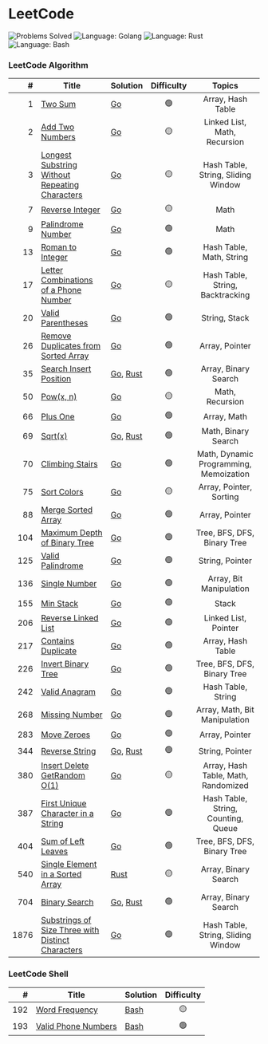 # LeetCode

![Problems Solved](https://img.shields.io/badge/Problems%20Solved-35%20%2F%203031-1f425f?logo=leetcode)
![Language: Golang](https://img.shields.io/badge/language-Golang-00ADD8?logo=go)
![Language: Rust](https://img.shields.io/badge/language-Rust-00ADD8?logo=rust)
![Language: Bash](https://img.shields.io/badge/language-Bash-00ADD8?logo=gnubash&logoColor=f5f5f5)

### LeetCode Algorithm

|    # | Title                                                                                                                                 | Solution                                                                        | Difficulty |                 Topics                 |
|-----:|---------------------------------------------------------------------------------------------------------------------------------------|---------------------------------------------------------------------------------|:----------:|:--------------------------------------:|
|    1 | [Two Sum](https://leetcode.com/problems/two-sum/)                                                                                     | [Go](go/0001_two_sum)                                                           |     🟢     |           Array, Hash Table            |
|    2 | [Add Two Numbers](https://leetcode.com/problems/add-two-numbers/)                                                                     | [Go](go/0002_add_two_numbers)                                                   |     🟡     |      Linked List, Math, Recursion      |
|    3 | [Longest Substring Without Repeating Characters](https://leetcode.com/problems/longest-substring-without-repeating-characters/)       | [Go](go/0003_longest_substring)                                                 |     🟡     |   Hash Table, String, Sliding Window   |
|    7 | [Reverse Integer](https://leetcode.com/problems/reverse-integer/)                                                                     | [Go](go/0007_reverse_integer)                                                   |     🟡     |                  Math                  |
|    9 | [Palindrome Number](https://leetcode.com/problems/palindrome-number/)                                                                 | [Go](go/0009_palindrome_number)                                                 |     🟢     |                  Math                  |
|   13 | [Roman to Integer](https://leetcode.com/problems/roman-to-integer/)                                                                   | [Go](go/0013_roman_to_integer)                                                  |     🟢     |        Hash Table, Math, String        |
|   17 | [Letter Combinations of a Phone Number](https://leetcode.com/problems/letter-combinations-of-a-phone-number/)                         | [Go](go/0017_letter_combinations_phone)                                         |     🟡     |    Hash Table, String, Backtracking    |
|   20 | [Valid Parentheses](https://leetcode.com/problems/valid-parentheses/)                                                                 | [Go](go/0020_valid_parentheses)                                                 |     🟢     |             String, Stack              |
|   26 | [Remove Duplicates from Sorted Array](https://leetcode.com/problems/remove-duplicates-from-sorted-array/)                             | [Go](go/0026_remove_duplicates_from_array)                                      |     🟢     |             Array, Pointer             |
|   35 | [Search Insert Position](https://leetcode.com/problems/search-insert-position/)                                                       | [Go](go/0035_search_insert_position), [Rust](rust/_0035_search_insert_position) |     🟢     |          Array, Binary Search          |
|   50 | [Pow(x, n)](https://leetcode.com/problems/powx-n/)                                                                                    | [Go](go/0050_powx_n)                                                            |     🟡     |            Math, Recursion             |
|   66 | [Plus One](https://leetcode.com/problems/plus-one/)                                                                                   | [Go](go/0066_plus_one)                                                          |     🟢     |              Array, Math               |
|   69 | [Sqrt(x)](https://leetcode.com/problems/sqrtx/)                                                                                       | [Go](go/0069_sqrtx), [Rust](rust/_0069_sqrtx)                                   |     🟢     |          Math, Binary Search           |
|   70 | [Climbing Stairs](https://leetcode.com/problems/climbing-stairs/)                                                                     | [Go](go/0070_climbing_stairs)                                                   |     🟢     | Math, Dynamic Programming, Memoization |
|   75 | [Sort Colors](https://leetcode.com/problems/sort-colors/)                                                                             | [Go](go/0075_sort_colors)                                                       |     🟡     |        Array, Pointer, Sorting         |
|   88 | [Merge Sorted Array](https://leetcode.com/problems/merge-sorted-array/)                                                               | [Go](go/0088_merge_sorted_array)                                                |     🟢     |             Array, Pointer             |
|  104 | [Maximum Depth of Binary Tree](https://leetcode.com/problems/maximum-depth-of-binary-tree/)                                           | [Go](go/0104_max_depth_binary_tree)                                             |     🟢     |      Tree, BFS, DFS, Binary Tree       |
|  125 | [Valid Palindrome](https://leetcode.com/problems/valid-palindrome/)                                                                   | [Go](go/0125_valid_palindrome)                                                  |     🟢     |            String, Pointer             |
|  136 | [Single Number](https://leetcode.com/problems/single-number/)                                                                         | [Go](go/0136_single_number)                                                     |     🟢     |        Array, Bit Manipulation         |
|  155 | [Min Stack](https://leetcode.com/problems/min-stack/)                                                                                 | [Go](go/0155_min_stack)                                                         |     🟢     |                 Stack                  |
|  206 | [Reverse Linked List](https://leetcode.com/problems/reverse-linked-list/)                                                             | [Go](go/0206_reverse_linked_list)                                               |     🟢     |          Linked List, Pointer          |
|  217 | [Contains Duplicate](https://leetcode.com/problems/contains-duplicate/)                                                               | [Go](go/0217_contains_duplicate)                                                |     🟢     |           Array, Hash Table            |
|  226 | [Invert Binary Tree](https://leetcode.com/problems/invert-binary-tree/)                                                               | [Go](go/0226_invert_binary_tree)                                                |     🟢     |      Tree, BFS, DFS, Binary Tree       |
|  242 | [Valid Anagram](https://leetcode.com/problems/valid-anagram/)                                                                         | [Go](go/0242_valid_anagram)                                                     |     🟢     |           Hash Table, String           |
|  268 | [Missing Number](https://leetcode.com/problems/missing-number/)                                                                       | [Go](go/0268_missing_number)                                                    |     🟢     |     Array, Math, Bit Manipulation      |
|  283 | [Move Zeroes](https://leetcode.com/problems/move-zeroes/)                                                                             | [Go](go/0283_move_zeroes)                                                       |     🟢     |             Array, Pointer             |
|  344 | [Reverse String](https://leetcode.com/problems/reverse-string/)                                                                       | [Go](go/0344_reverse_string), [Rust](rust/_0344_reverse_string)                 |     🟢     |            String, Pointer             |
|  380 | [Insert Delete GetRandom O(1)](https://leetcode.com/problems/insert-delete-getrandom-o1/)                                             | [Go](go/0380_insert_delete_getrandom_o1)                                        |     🟡     |  Array, Hash Table, Math, Randomized   |
|  387 | [First Unique Character in a String](https://leetcode.com/problems/first-unique-character-in-a-string/)                               | [Go](go/0387_first_unique_character)                                            |     🟢     |  Hash Table, String, Counting, Queue   |
|  404 | [Sum of Left Leaves](https://leetcode.com/problems/sum-of-left-leaves/)                                                               | [Go](go/0404_sum_of_left_leaves)                                                |     🟢     |      Tree, BFS, DFS, Binary Tree       |
|  540 | [Single Element in a Sorted Array](https://leetcode.com/problems/single-element-in-a-sorted-array/)                                   | [Rust](rust/_0540_single_elem_in_array)                                         |     🟡     |          Array, Binary Search          |
|  704 | [Binary Search](https://leetcode.com/problems/binary-search/)                                                                         | [Go](go/0704_binary_search), [Rust](rust/_0704_binary_search)                   |     🟢     |          Array, Binary Search          |
| 1876 | [Substrings of Size Three with Distinct Characters](https://leetcode.com/problems/substrings-of-size-three-with-distinct-characters/) | [Go](go/1876_substrings_three_distinct_chars)                                   |     🟢     |   Hash Table, String, Sliding Window   |

### LeetCode Shell

| #   | Title                                                                     | Solution                              | Difficulty |
|----:|---------------------------------------------------------------------------|---------------------------------------|:----------:|
| 192 | [Word Frequency](https://leetcode.com/problems/word-frequency/)           | [Bash](bash/0192_word_frequency)      |     🟡     |
| 193 | [Valid Phone Numbers](https://leetcode.com/problems/valid-phone-numbers/) | [Bash](bash/0193_valid_phone_numbers) |     🟢     |
